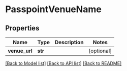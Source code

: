 # PasspointVenueName

## Properties
Name | Type | Description | Notes
------------ | ------------- | ------------- | -------------
**venue_url** | **str** |  | [optional] 

[[Back to Model list]](../README.md#documentation-for-models) [[Back to API list]](../README.md#documentation-for-api-endpoints) [[Back to README]](../README.md)

